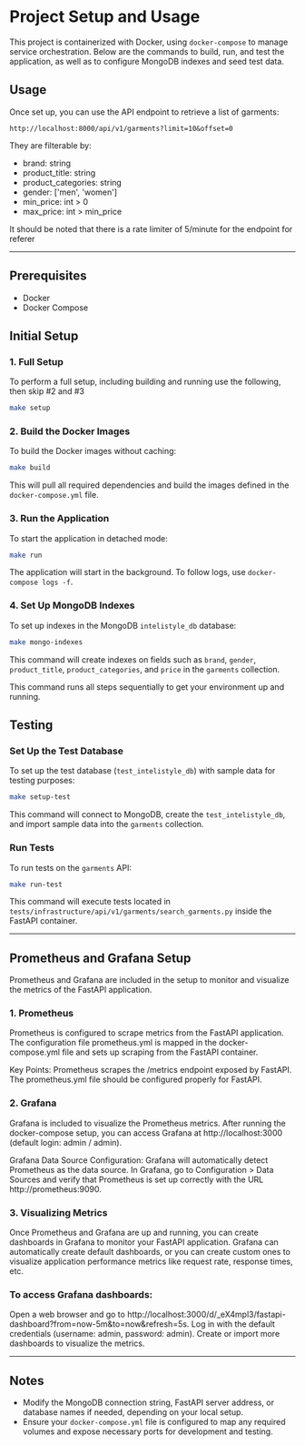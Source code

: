 
# Project Setup and Usage

This project is containerized with Docker, using `docker-compose` to manage service orchestration. Below are the commands to build, run, and test the application, as well as to configure MongoDB indexes and seed test data.

## Usage

Once set up, you can use the API endpoint to retrieve a list of garments:

```
http://localhost:8000/api/v1/garments?limit=10&offset=0
```

They are filterable by:

- brand: string
- product_title: string
- product_categories: string
- gender: ['men', 'women']
- min_price: int > 0
- max_price: int > min_price

It should be noted that there is a rate limiter of 5/minute for the endpoint for referer

---

## Prerequisites

- Docker
- Docker Compose

## Initial Setup

### 1. Full Setup

To perform a full setup, including building and running use the following, then skip #2 and #3 

```bash
make setup
```

### 2. Build the Docker Images

To build the Docker images without caching:

```bash
make build
```

This will pull all required dependencies and build the images defined in the `docker-compose.yml` file.

### 3. Run the Application

To start the application in detached mode:

```bash
make run
```

The application will start in the background. To follow logs, use `docker-compose logs -f`.

### 4. Set Up MongoDB Indexes

To set up indexes in the MongoDB `intelistyle_db` database:

```bash
make mongo-indexes
```

This command will create indexes on fields such as `brand`, `gender`, `product_title`, `product_categories`, and `price` in the `garments` collection.


This command runs all steps sequentially to get your environment up and running.

## Testing

### Set Up the Test Database

To set up the test database (`test_intelistyle_db`) with sample data for testing purposes:

```bash
make setup-test
```

This command will connect to MongoDB, create the `test_intelistyle_db`, and import sample data into the `garments` collection.

### Run Tests

To run tests on the `garments` API:

```bash
make run-test
```

This command will execute tests located in `tests/infrastructure/api/v1/garments/search_garments.py` inside the FastAPI container.

---

## Prometheus and Grafana Setup

Prometheus and Grafana are included in the setup to monitor and visualize the metrics of the FastAPI application.

### 1. Prometheus
   Prometheus is configured to scrape metrics from the FastAPI application. The configuration file prometheus.yml is mapped in the docker-compose.yml file and sets up scraping from the FastAPI container.

Key Points:
Prometheus scrapes the /metrics endpoint exposed by FastAPI.
The prometheus.yml file should be configured properly for FastAPI.

### 2. Grafana
   Grafana is included to visualize the Prometheus metrics. After running the docker-compose setup, you can access Grafana at http://localhost:3000 (default login: admin / admin).

Grafana Data Source Configuration:
Grafana will automatically detect Prometheus as the data source.
In Grafana, go to Configuration > Data Sources and verify that Prometheus is set up correctly with the URL http://prometheus:9090.
### 3. Visualizing Metrics
   Once Prometheus and Grafana are up and running, you can create dashboards in Grafana to monitor your FastAPI application. Grafana can automatically create default dashboards, or you can create custom ones to visualize application performance metrics like request rate, response times, etc.

### To access Grafana dashboards:

Open a web browser and go to http://localhost:3000/d/_eX4mpl3/fastapi-dashboard?from=now-5m&to=now&refresh=5s.
Log in with the default credentials (username: admin, password: admin).
Create or import more dashboards to visualize the metrics.

---


## Notes

- Modify the MongoDB connection string, FastAPI server address, or database names if needed, depending on your local setup.
- Ensure your `docker-compose.yml` file is configured to map any required volumes and expose necessary ports for development and testing.

